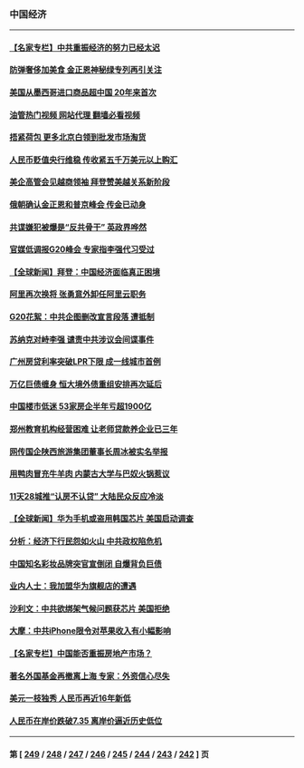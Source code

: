 ### 中国经济
---
#### [【名家专栏】中共重振经济的努力已经太迟](../../pages/ncid283/n14068881.md?09120445) 
#### [防弹奢侈加美食 金正恩神秘绿专列再引关注](../../pages/ncid283/n14071651.md?09120445) 
#### [美国从墨西哥进口商品超中国 20年来首次](../../pages/ncid283/n14071610.md?09120445) 
#### [油管热门视频 网站代理 翻墙必看视频](http://138.2.39.72:81/youtube.html?epic-marker?09120445)
#### [捂紧荷包 更多北京白领到批发市场淘货](../../pages/ncid283/n14071617.md?09120445) 
#### [人民币贬值央行维稳 传收紧五千万美元以上购汇](../../pages/ncid283/n14071400.md?09120445) 
#### [美企高管会见越商领袖 拜登赞美越关系新阶段](../../pages/ncid283/n14071505.md?09120445) 
#### [俄朝确认金正恩和普京峰会 传金已动身](../../pages/ncid283/n14071528.md?09120445) 
#### [共谍嫌犯被爆是“反共骨干” 英政界哗然](../../pages/ncid283/n14071514.md?09120445) 
#### [官媒低调报G20峰会 专家指李强代习受过](../../pages/ncid283/n14071356.md?09120445) 
#### [【全球新闻】拜登：中国经济面临真正困境](../../pages/ncid283/n14071393.md?09120445) 
#### [阿里再次换将 张勇意外卸任阿里云职务](../../pages/ncid283/n14070969.md?09120445) 
#### [G20花絮：中共企图删改宣言段落 遭抵制](../../pages/ncid283/n14070960.md?09120445) 
#### [苏纳克对峙李强 谴责中共涉议会间谍事件](../../pages/ncid283/n14070806.md?09120445) 
#### [广州房贷利率突破LPR下限 成一线城市首例](../../pages/ncid283/n14070668.md?09120445) 
#### [万亿巨债缠身 恒大境外债重组安排再次延后](../../pages/ncid283/n14070606.md?09120445) 
#### [中国楼市低迷 53家房企半年亏超1900亿](../../pages/ncid283/n14070592.md?09120445) 
#### [郑州教育机构经营困难 让老师贷款养企业已三年](../../pages/ncid283/n14070582.md?09120445) 
#### [网传国企陕西旅游集团董事长周冰被实名举报](../../pages/ncid283/n14070405.md?09120445) 
#### [用鸭肉冒充牛羊肉 内蒙古大学与巴奴火锅惹议](../../pages/ncid283/n14070327.md?09120445) 
#### [11天28城推“认房不认贷” 大陆民众反应冷淡](../../pages/ncid283/n14070263.md?09120445) 
#### [【全球新闻】华为手机或盗用韩国芯片 美国启动调查](../../pages/ncid283/n14070292.md?09120445) 
#### [分析：经济下行民怨如火山 中共政权陷危机](../../pages/ncid283/n14069223.md?09120445) 
#### [中国知名彩妆品牌突官宣倒闭 自爆背负巨债](../../pages/ncid283/n14069989.md?09120445) 
#### [业内人士：我加盟华为旗舰店的遭遇](../../pages/ncid283/n14069840.md?09120445) 
#### [沙利文：中共欲绑架气候问题获芯片 美国拒绝](../../pages/ncid283/n14069966.md?09120445) 
#### [大摩：中共iPhone限令对苹果收入有小幅影响](../../pages/ncid283/n14069821.md?09120445) 
#### [【名家专栏】中国能否重振房地产市场？](../../pages/ncid283/n14068882.md?09120445) 
#### [著名外国基金再撤离上海 专家：外资信心尽失](../../pages/ncid283/n14069631.md?09120445) 
#### [美元一枝独秀 人民币再近16年新低](../../pages/ncid283/n14069691.md?09120445) 
#### [人民币在岸价跌破7.35 离岸价逼近历史低位](../../pages/ncid283/n14069538.md?09120445) 

---
#### 第 [ [249](./249.md?09120445) / [248](./248.md?09120445) / [247](./247.md?09120445) / [246](./246.md?09120445) / [245](./245.md?09120445) / [244](./244.md?09120445) / [243](./243.md?09120445) / [242](./242.md?09120445) ] 页
